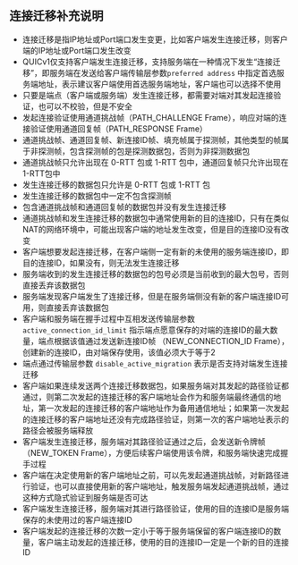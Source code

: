 ## 连接迁移补充说明
- 连接迁移是指IP地址或Port端口发生变更，比如客户端发生连接迁移，则客户端的IP地址或Port端口发生改变
- QUICv1仅支持客户端发生连接迁移，支持服务端在一种情况下发生“连接迁移”，即服务端在发送给客户端传输层参数`preferred address` 中指定首选服务端地址，表示建议客户端使用首选服务端地址，客户端也可以选择不使用
- 只要是端点（客户端或服务端）发生连接迁移，都需要对端对其发起连接验证，也可以不校验，但是不安全
- 发起连接验证使用通道挑战帧（PATH_CHALLENGE Frame），响应对端的连接验证使用通道回复帧（PATH_RESPONSE Frame）
- 通道挑战帧、通道回复帧、新连接ID帧、填充帧属于探测帧，其他类型的帧属于非探测帧，包含探测帧的包是探测数据包，否则为非探测数据包
- 通道挑战帧只允许出现在 0-RTT 包或 1-RTT 包中，通道回复帧只允许出现在 1-RTT包中
- 发生连接迁移的数据包只允许是 0-RTT 包或 1-RTT 包
- 发生连接迁移的数据包中一定不包含探测帧
- 包含通道挑战帧和通道回复帧的数据包并没有发生连接迁移
- 通道挑战帧和发生连接迁移的数据包中通常使用新的目的连接ID，只有在类似NAT的网络环境中，可能出现客户端的地址发生改变，但是目的连接ID没有改变
- 客户端想要发起连接迁移，在客户端侧一定有新的未使用的服务端连接ID，即目的连接ID，如果没有，则无法发生连接迁移
- 服务端收到的发生连接迁移的数据包的包号必须是当前收到的最大包号，否则直接丢弃该数据包
- 服务端发现客户端发生了连接迁移，但是在服务端侧没有新的客户端连接ID可用，则直接丢弃该数据包
- 客户端和服务端在握手过程中互相发送传输层参数 `active_connection_id_limit` 指示端点愿意保存的对端的连接ID的最大数量，端点根据该值通过发送新连接ID帧 （NEW_CONNECTION_ID Frame），创建新的连接ID，由对端保存使用，该值必须大于等于2
- 端点通过传输层参数 `disable_active_migration` 表示是否支持对端发生连接迁移
- 客户端如果连续发送两个连接迁移数据包，如果服务端对其发起的路径验证都通过，则第二次发起的连接迁移的客户端地址会作为和服务端最终通信的地址，第一次发起的连接迁移的客户端地址作为备用通信地址；如果第一次发起的连接迁移的客户端地址还没有完成路径验证，则第一次的客户端地址表示的路径会被服务端释放
- 客户端发生连接迁移，服务端对其路径验证通过之后，会发送新令牌帧（NEW_TOKEN Frame），方便后续客户端使用该令牌，和服务端快速完成握手过程
- 客户端在决定使用新的客户端地址之前，可以先发起通道挑战帧，对新路径进行验证，也可以直接使用新的客户端地址，触发服务端发起通道挑战帧，通过这种方式隐式验证到服务端是否可达
- 客户端发生连接迁移，服务端对其进行路径验证，使用的目的连接ID是服务端保存的未使用过的客户端连接ID
- 客户端发起的连接迁移的次数一定小于等于服务端保留的客户端连接ID的数量，客户端主动发起的连接迁移，使用的目的连接ID一定是一个新的目的连接ID
